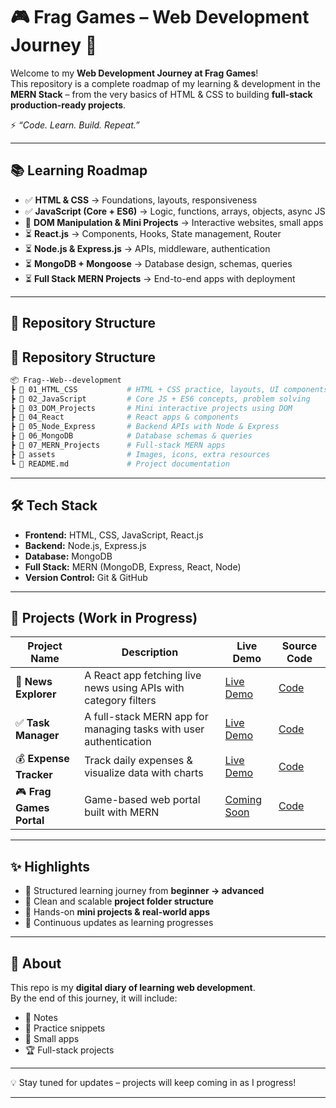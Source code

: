 # 🎮 Frag Games – Web Development Journey 🚀  

Welcome to my **Web Development Journey at Frag Games**!  
This repository is a complete roadmap of my learning & development in the **MERN Stack** – from the very basics of HTML & CSS to building **full-stack production-ready projects**.  

⚡ *“Code. Learn. Build. Repeat.”*  

---

## 📚 Learning Roadmap  

- ✅ **HTML & CSS** → Foundations, layouts, responsiveness  
- ✅ **JavaScript (Core + ES6)** → Logic, functions, arrays, objects, async JS  
- 🔄 **DOM Manipulation & Mini Projects** → Interactive websites, small apps  
- ⏳ **React.js** → Components, Hooks, State management, Router  
- ⏳ **Node.js & Express.js** → APIs, middleware, authentication  
- ⏳ **MongoDB + Mongoose** → Database design, schemas, queries  
- ⏳ **Full Stack MERN Projects** → End-to-end apps with deployment  

---

## 📂 Repository Structure  

## 📂 Repository Structure  

```bash
📦 Frag--Web--development
┣ 📂 01_HTML_CSS           # HTML + CSS practice, layouts, UI components  
┣ 📂 02_JavaScript         # Core JS + ES6 concepts, problem solving  
┣ 📂 03_DOM_Projects       # Mini interactive projects using DOM  
┣ 📂 04_React              # React apps & components  
┣ 📂 05_Node_Express       # Backend APIs with Node & Express  
┣ 📂 06_MongoDB            # Database schemas & queries  
┣ 📂 07_MERN_Projects      # Full-stack MERN apps  
┣ 📂 assets                # Images, icons, extra resources  
┗ 📜 README.md             # Project documentation  
```

---

## 🛠 Tech Stack  

- **Frontend:** HTML, CSS, JavaScript, React.js  
- **Backend:** Node.js, Express.js  
- **Database:** MongoDB  
- **Full Stack:** MERN (MongoDB, Express, React, Node)  
- **Version Control:** Git & GitHub  

---

## 🚀 Projects (Work in Progress)  

| Project Name | Description | Live Demo | Source Code |
|--------------|-------------|-----------|-------------|
| 📰 **News Explorer** | A React app fetching live news using APIs with category filters | [Live Demo](#) | [Code](#) |
| ✅ **Task Manager** | A full-stack MERN app for managing tasks with user authentication | [Live Demo](#) | [Code](#) |
| 💰 **Expense Tracker** | Track daily expenses & visualize data with charts | [Live Demo](#) | [Code](#) |
| 🎮 **Frag Games Portal** | Game-based web portal built with MERN | [Coming Soon](#) | [Code](#) |

---

## ✨ Highlights  

- 🔹 Structured learning journey from **beginner → advanced**  
- 🔹 Clean and scalable **project folder structure**  
- 🔹 Hands-on **mini projects & real-world apps**  
- 🔹 Continuous updates as learning progresses  

---

## 📌 About  

This repo is my **digital diary of learning web development**.  
By the end of this journey, it will include:  
- 📖 Notes  
- 🧩 Practice snippets  
- 🎯 Small apps  
- 🏆 Full-stack projects  

---

💡 Stay tuned for updates – projects will keep coming in as I progress!  

---
